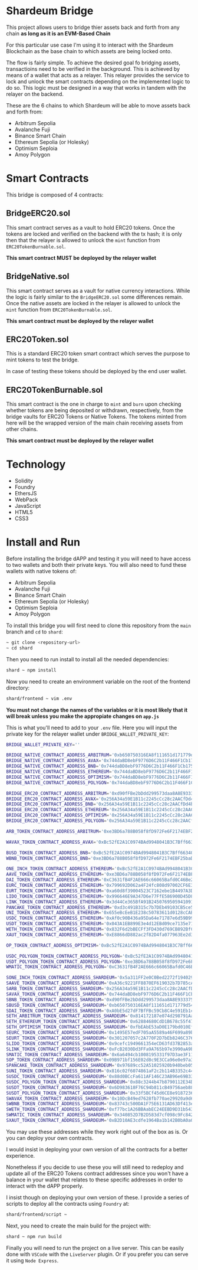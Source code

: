 # Shardeum Bridge

This project allows users to bridge thier assets back and forth from any 
chain **as long as it is an EVM-Based Chain**

For this particular use case I'm using it to interact with the 
Shardeum Blockchain as the base chain to which assets are being locked onto.

The flow is fairly simple. To achieve the desired goal fo bridging assets, 
transactioins need to be verified in the background. This is achieved by means 
of a wallet that acts as a relayer. This relayer provides the service to lock 
and unlock the smart contracts depending on the implemented logic to do so. 
This logic must be designed in a way that works in tandem with the relayer on 
the backend.

These are the 6 chains to which Shardeum will be able to move assets back and
forth from:
- Arbitrum Sepolia
- Avalanche Fuji
- Binance Smart Chain
- Ethereum Sepolia (or Holesky)
- Optimism Seploia
- Amoy Polygon

# Smart Contracts
This bridge is composed of 4 contracts:

## BridgeERC20.sol
This smart contract serves as a vault to hold ERC20 tokens. Once the tokens are
locked and verified on the backend with the tx hash; it is  only then that the 
relayer is allowed to unlock the `mint` function from `ERC20TokenBurnable.sol`.

**This smart contract MUST be deployed by the relayer wallet**

## BridgeNative.sol
This smart contract serves as a vault for native currency interactions. While 
the logic is fairly similar to the `BridgeERC20.sol` some differences remain.
Once the native assets are locked in the relayer is allowed to unlock the 
`mint` function from `ERC20TokenBurnable.sol`.

**This smart contract must be deployed by the relayer wallet**

## ERC20Token.sol
This is a standard ERC20 token smart contract which serves the purpose to mint
tokens to test the bridge.

In case of testing these tokens should be deployed by the end user wallet.

## ERC20TokenBurnable.sol
This smart contract is the one in charge to `mint` and `burn` upon checking
whether tokens are being deposited or withdrawn, respectively, from the bridge
vaults for ERC20 Tokens or Native Tokens. The tokens minted from here will be
the wrapped version of the main chain receiving assets from other chains.

**This smart contract must be deployed by the relayer wallet**

# Technology
- Solidity
- Foundry
- EthersJS
- WebPack
- JavaScript
- HTML5
- CSS3

# Install and Run
Before installing the bridge dAPP and testing it you will need to have access
to two wallets and both their private keys. You will also need to fund these
wallets with native tokens of:
- Arbitrum Sepolia
- Avalanche Fuji
- Binance Smart Chain
- Ethereum Sepolia (or Holesky)
- Optimism Seploia
- Amoy Polygon

To install this bridge you will first need to clone this repository from the
`main` branch and `cd` to `shard`:

```sh
~ git clone <repository-url>
~ cd shard
```

Then you need to run install to install all the needed dependencies:
```sh
shard ~ npm install
```

Now you need to create an environment variable on the root of the frontend directory:
```sh
shard/frontend ~ vim .env
```
**You must not change the names of the variables or it is most likely that it 
will break unless you make the appropiate changes on `app.js`**

This is what you'll need to add to your `.env` file. Here you will input the
private key for the relayer wallet under `BRIDGE_WALLET_PRIVATE_KEY`:

```sh
BRIDGE_WALLET_PRIVATE_KEY=''

BRIDGE_NATIVE_CONTRACT_ADDRESS_ARBITRUM='0xb650750316EA8f111651d171779d545B88563d60'
BRIDGE_NATIVE_CONTRACT_ADDRESS_AVAX='0x744daBD8ebF9776D6C2b11F466F1Cb175eB12CA8'
BRIDGE_NATIVE_CONTRACT_ADDRESS_BNB='0x744daBD8ebF9776D6C2b11F466F1Cb175eB12CA8'
BRIDGE_NATIVE_CONTRACT_ADDRESS_ETHEREUM='0x744daBD8ebF9776D6C2b11F466F1Cb175eB12CA8'
BRIDGE_NATIVE_CONTRACT_ADDRESS_OPTIMISM='0x744daBD8ebF9776D6C2b11F466F1Cb175eB12CA8'
BRIDGE_NATIVE_CONTRACT_ADDRESS_POLYGON='0x744daBD8ebF9776D6C2b11F466F1Cb175eB12CA8'

BRIDGE_ERC20_CONTRACT_ADDRESS_ARBITRUM='0xd90fFBe2bDdd299573daa8A8E9333753a5Be82d7'
BRIDGE_ERC20_CONTRACT_ADDRESS_AVAX='0x256A34a59E1B11c2245cCc28c2AACfDd4b57c221'
BRIDGE_ERC20_CONTRACT_ADDRESS_BNB='0x256A34a59E1B11c2245cCc28c2AACfDd4b57c221'
BRIDGE_ERC20_CONTRACT_ADDRESS_ETHEREUM='0x256A34a59E1B11c2245cCc28c2AACfDd4b57c221'
BRIDGE_ERC20_CONTRACT_ADDRESS_OPTIMISM='0x256A34a59E1B11c2245cCc28c2AACfDd4b57c221'
BRIDGE_ERC20_CONTRACT_ADDRESS_POLYGON='0x256A34a59E1B11c2245cCc28c2AACfDd4b57c221'

ARB_TOKEN_CONTRACT_ADDRESS_ARBITRUM='0xe3BD6a788B058f8fD972Fe6F2174EBF25baD3b54'

WAVAX_TOKEN_CONTRACT_ADDRESS_AVAX='0xBc52fE2A1C0974BAd9948041B3C7Bff66340ee09'

BUSD_TOKEN_CONTRACT_ADDRESS_BNB='0xBc52fE2A1C0974BAd9948041B3C7Bff66340ee09'
WBNB_TOKEN_CONTRACT_ADDRESS_BNB='0xe3BD6a788B058f8fD972Fe6F2174EBF25baD3b54'

ONE_INCH_TOKEN_CONTRACT_ADDRESS_ETHEREUM='0xBc52fE2A1C0974BAd9948041B3C7Bff66340ee09'
AAVE_TOKEN_CONTRACT_ADDRESS_ETHEREUM='0xe3BD6a788B058f8fD972Fe6F2174EBF25baD3b54'
DAI_TOKEN_CONTRACT_ADDRESS_ETHEREUM='0xC3631fB4F2AE666c66065Bafd0C46Be223496D15'
EURC_TOKEN_CONTRACT_ADDRESS_ETHEREUM='0x799692D062a4F24fc808d97002CF6E36C70bF2ca'
EURT_TOKEN_CONTRACT_ADDRESS_ETHEREUM='0xa60d8f39004523C7162ebe1B4497A3DC05F5E38A'
LIDO_TOKEN_CONTRACT_ADDRESS_ETHEREUM='0x996646E9A347D6e77FfE586900D45D814047b666'
LINK_TOKEN_CONTRACT_ADDRESS_ETHEREUM='0x3d44Ce365BfA91B24507695059410914e79988a5'
PANCAKE_TOKEN_CONTRACT_ADDRESS_ETHEREUM='0xd3c491B315c7b7DEb49103CB5ce54b805a903651'
UNI_TOKEN_CONTRACT_ADDRESS_ETHEREUM='0x655eBcEeB1E238c50783611d0128cCABC52Ad37F'
USDC_TOKEN_CONTRACT_ADDRESS_ETHEREUM='0xAf0c90B436a95Da64e71787e6d59B99fBB5DBAf7'
USDT_TOKEN_CONTRACT_ADDRESS_ETHEREUM='0x043A1EB899E3e4d12EBd09ce7135e71D1E4cc52a'
WETH_TOKEN_CONTRACT_ADDRESS_ETHEREUM='0x832F6d2bBECFf3FD430d769CB892BfC04ea7fDdc'
XAUT_TOKEN_CONTRACT_ADDRESS_ETHEREUM='0xE8866dD882ac2f82D4fa077963Ee2d31d0aE1428'

OP_TOKEN_CONTRACT_ADDRESS_OPTIMISM='0xBc52fE2A1C0974BAd9948041B3C7Bff66340ee09'

USDC_POLYGON_TOKEN_CONTRACT_ADDRESS_POLYGON='0xBc52fE2A1C0974BAd9948041B3C7Bff66340ee09'
USDT_POLYGON_TOKEN_CONTRACT_ADDRESS_POLYGON='0xe3BD6a788B058f8fD972Fe6F2174EBF25baD3b54'
WMATIC_TOKEN_CONTRACT_ADDRESS_POLYGON='0xC3631fB4F2AE666c66065Bafd0C46Be223496D15'

SONE_INCH_TOKEN_CONTRACT_ADDRESS_SHARDEUM='0x5a311FF2e0C0Bed2272f1940299636aF367B2E1a'
SAAVE_TOKEN_CONTRACT_ADDRESS_SHARDEUM='0xA36c9221FF8870EF619032b7D785cA1f871542b2'
SARB_TOKEN_CONTRACT_ADDRESS_SHARDEUM='0x256A34a59E1B11c2245cCc28c2AACfDd4b57c221'
SAVAX_TOKEN_CONTRACT_ADDRESS_SHARDEUM='0x744daBD8ebF9776D6C2b11F466F1Cb175eB12CA8'
SBNB_TOKEN_CONTRACT_ADDRESS_SHARDEUM='0xd90fFBe2bDdd299573daa8A8E9333753a5Be82d7'
SBUSD_TOKEN_CONTRACT_ADDRESS_SHARDEUM='0xb650750316EA8f111651d171779d545B88563d60'
SDAI_TOKEN_CONTRACT_ADDRESS_SHARDEUM='0xA0bE5d27dF7BfFBc59Cb8C4e591Eb1c7D52212D5'
SETH_ARBITRUM_TOKEN_CONTRACT_ADDRESS_SHARDEUM='0x814172187e074d298791Aac9FFE8E031f5a714cb'
SETH_ETHEREUM_TOKEN_CONTRACT_ADDRESS_SHARDEUM='0x62884680CdD1B678c55f47F1e6201bd9fcd93a5b'
SETH_OPTIMISM_TOKEN_CONTRACT_ADDRESS_SHARDEUM='0xfbEAbE53aD0E179bd010Ef1Ffaa99dA700690Cf7'
SEURC_TOKEN_CONTRACT_ADDRESS_SHARDEUM='0x1495E57edF705aA5589a46F699a89bF93bc8425E'
SEURT_TOKEN_CONTRACT_ADDRESS_SHARDEUM='0x301207057c2A770F2D7bEb8246C37611527fd2cf'
SLIDO_TOKEN_CONTRACT_ADDRESS_SHARDEUM='0x9cefc1949661354eCD63fd37B2853a97F39A71Fa'
SLINK_TOKEN_CONTRACT_ADDRESS_SHARDEUM='0xFcB2030Dd3FFa9A765b97e3990aA9b8F1635405D'
SMATIC_TOKEN_CONTRACT_ADDRESS_SHARDEUM='0x6a6494cb1008195331f97D3ae3F11d6367FC0F98'
SOP_TOKEN_CONTRACT_ADDRESS_SHARDEUM='0x09B971bf156E02d8c9E3CCa96e0e97a35B60Beb8'
SPANCAKE_TOKEN_CONTRACT_ADDRESS_SHARDEUM='0x97689cc52A51025920b940beb05731Ba926E9E03'
SUNI_TOKEN_CONTRACT_ADDRESS_SHARDEUM='0x816c02f6074861aF2c2b114B3352c44554B610c4'
SUSDC_TOKEN_CONTRACT_ADDRESS_SHARDEUM='0x88d0BCcFa611AF146C23AB96e69B33321Cf6eaE3'
SUSDC_POLYGON_TOKEN_CONTRACT_ADDRESS_SHARDEUM='0x88c3244b47b8790112E34DBEEF728453A63785A9'
SUSDT_TOKEN_CONTRACT_ADDRESS_SHARDEUM='0x6D983618F76C94b811cB49756aeb889764940f37'
SUSDT_POLYGON_TOKEN_CONTRACT_ADDRESS_SHARDEUM='0x33f5BCf45d6CE8e91872361770304717E3C2DaB8'
SWAVAX_TOKEN_CONTRACT_ADDRESS_SHARDEUM='0x10DcB49ed7628fb770ae29920a9d6a5C5A690FDA'
SWBNB_TOKEN_CONTRACT_ADDRESS_SHARDEUM='0x83743c500DA1F75E6131AD63Df413e97778E2ECE'
SWETH_TOKEN_CONTRACT_ADDRESS_SHARDEUM='0xf77bc1A26BBAabEC24EEBD9D31b543520fAF1560'
SWMATIC_TOKEN_CONTRACT_ADDRESS_SHARDEUM='0x340852D7B2D583d7cf098c9Fc842d6f7Fdf015f7'
SXAUT_TOKEN_CONTRACT_ADDRESS_SHARDEUM='0xB2D10AE3cdfe1964Ba1b142B0bA0a0F2936581b0'
```

You may use these addresses while they work right out of the box
as is. Or you can deploy your own contracts.

I would insist in deploying your own version of all the contracts for a better 
experience.

Nonetheless if you decide to use these you will still need to redeploy and 
update all of the ERC20 Tokens contract addresses since you won't have a 
balance in your wallet that relates to these specific addresses in order to 
interact with the dAPP properly.

I insist though on deploying your own version of these. I provide a series 
of scripts to deploy all the contracts using `Foundry` at:
```sh
shard/frontend/script ~
```

Next, you need to create the main build for the project with:
```sh
shard ~ npm run build
```

Finally you will need to run the project on a live server. This can be easily done
with `VSCode` with the `LiveServer` plugin. Or if you prefer you can serve it
using `Node Express`.
